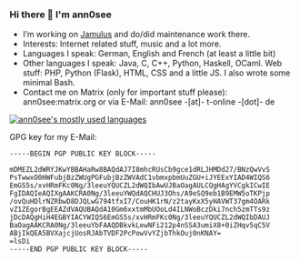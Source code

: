 ### Hi there 👋 I'm ann0see


- I’m working on [Jamulus](https://jamulus.io) and do/did maintenance work there.
- Interests: Internet related stuff, music and a lot more. 
- Languages I speak: German, English and French (at least a little bit)
- Other languages I speak: Java, C, C++, Python, Haskell, OCaml. Web stuff: PHP, Python (Flask), HTML, CSS and a little JS. I also wrote some minimal Bash.
- Contact me on Matrix (only for important stuff please): ann0see:matrix.org or via E-Mail: ann0see -[at]- t-online -[dot]- de

[![ann0see's mostly used languages](https://github-readme-stats.vercel.app/api/top-langs?username=ann0see)](https://github.com/anuraghazra/github-readme-stats)

GPG key for my E-Mail:

```
-----BEGIN PGP PUBLIC KEY BLOCK-----

mDMEZL2dWRYJKwYBBAHaRw8BAQdAJ7I8mhcRUsCb9gce1dRLJHMDd27/BNzQwVvS
PsTwwxO0HWFubjBzZWUgPGFubjBzZWVAdC1vbmxpbmUuZGU+iJYEExYIAD4WIQS6
EmGS5s/xvHRmFKc0Ng/3leeuYQUCZL2dWQIbAwUJBaOagAULCQgHAgYVCgkICwIE
FgIDAQIeAQIXgAAKCRA0Ng/3leeuYWQdAQCHUJ3Ohs/A9eSQ9eb1B9EMW5oTKPjp
/ovQuHDlrNZRbwD8DJQLwG794tfxI7/CouHK1rN/z2tayKxX5yHAVWT37gm4OARk
vZ1ZEgorBgEEAZdVAQUBAQdA10Gm6xxtmMbUOoLd4ILNWoBczDki7nch5zmTTs9z
jDcDAQgHiH4EGBYIACYWIQS6EmGS5s/xvHRmFKc0Ng/3leeuYQUCZL2dWQIbDAUJ
BaOagAAKCRA0Ng/3leeuYbFAAQDBkvkLewNFi212p4nSSA3umiX8+0iZHqv5qC5V
ABjIkQEA5BVXajcjUosRJAbTVDF2PcPowVvYZjbThkOuj0nKNAY=
=lsDi
-----END PGP PUBLIC KEY BLOCK-----
```
